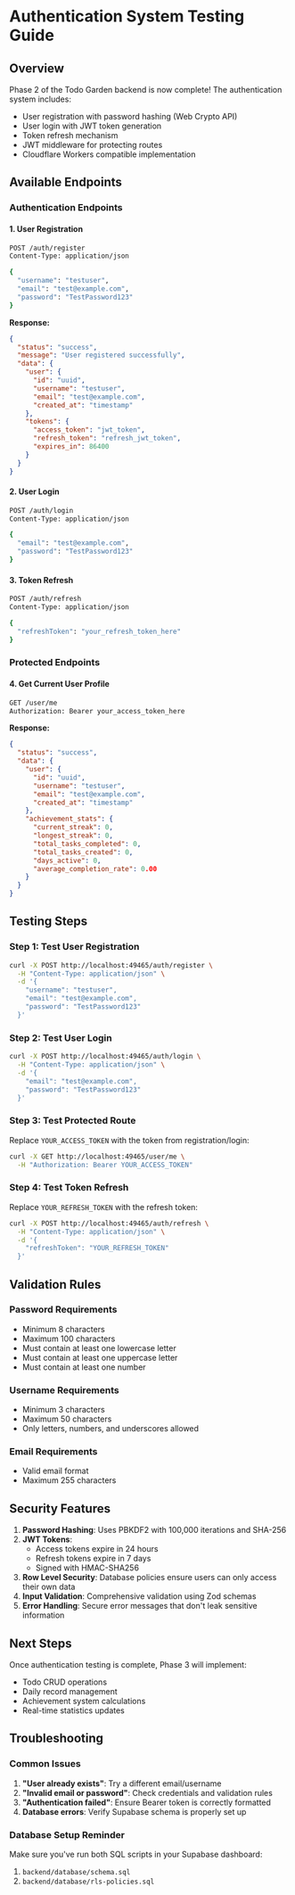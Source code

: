 # Authentication System Testing Guide

## Overview

Phase 2 of the Todo Garden backend is now complete! The authentication system includes:

- User registration with password hashing (Web Crypto API)
- User login with JWT token generation
- Token refresh mechanism
- JWT middleware for protecting routes
- Cloudflare Workers compatible implementation

## Available Endpoints

### Authentication Endpoints

#### 1. User Registration
```bash
POST /auth/register
Content-Type: application/json

{
  "username": "testuser",
  "email": "test@example.com",
  "password": "TestPassword123"
}
```

**Response:**
```json
{
  "status": "success",
  "message": "User registered successfully",
  "data": {
    "user": {
      "id": "uuid",
      "username": "testuser",
      "email": "test@example.com",
      "created_at": "timestamp"
    },
    "tokens": {
      "access_token": "jwt_token",
      "refresh_token": "refresh_jwt_token",
      "expires_in": 86400
    }
  }
}
```

#### 2. User Login
```bash
POST /auth/login
Content-Type: application/json

{
  "email": "test@example.com",
  "password": "TestPassword123"
}
```

#### 3. Token Refresh
```bash
POST /auth/refresh
Content-Type: application/json

{
  "refreshToken": "your_refresh_token_here"
}
```

### Protected Endpoints

#### 4. Get Current User Profile
```bash
GET /user/me
Authorization: Bearer your_access_token_here
```

**Response:**
```json
{
  "status": "success",
  "data": {
    "user": {
      "id": "uuid",
      "username": "testuser",
      "email": "test@example.com",
      "created_at": "timestamp"
    },
    "achievement_stats": {
      "current_streak": 0,
      "longest_streak": 0,
      "total_tasks_completed": 0,
      "total_tasks_created": 0,
      "days_active": 0,
      "average_completion_rate": 0.00
    }
  }
}
```

## Testing Steps

### Step 1: Test User Registration

```bash
curl -X POST http://localhost:49465/auth/register \
  -H "Content-Type: application/json" \
  -d '{
    "username": "testuser",
    "email": "test@example.com",
    "password": "TestPassword123"
  }'
```

### Step 2: Test User Login

```bash
curl -X POST http://localhost:49465/auth/login \
  -H "Content-Type: application/json" \
  -d '{
    "email": "test@example.com",
    "password": "TestPassword123"
  }'
```

### Step 3: Test Protected Route

Replace `YOUR_ACCESS_TOKEN` with the token from registration/login:

```bash
curl -X GET http://localhost:49465/user/me \
  -H "Authorization: Bearer YOUR_ACCESS_TOKEN"
```

### Step 4: Test Token Refresh

Replace `YOUR_REFRESH_TOKEN` with the refresh token:

```bash
curl -X POST http://localhost:49465/auth/refresh \
  -H "Content-Type: application/json" \
  -d '{
    "refreshToken": "YOUR_REFRESH_TOKEN"
  }'
```

## Validation Rules

### Password Requirements
- Minimum 8 characters
- Maximum 100 characters
- Must contain at least one lowercase letter
- Must contain at least one uppercase letter
- Must contain at least one number

### Username Requirements
- Minimum 3 characters
- Maximum 50 characters
- Only letters, numbers, and underscores allowed

### Email Requirements
- Valid email format
- Maximum 255 characters

## Security Features

1. **Password Hashing**: Uses PBKDF2 with 100,000 iterations and SHA-256
2. **JWT Tokens**: 
   - Access tokens expire in 24 hours
   - Refresh tokens expire in 7 days
   - Signed with HMAC-SHA256
3. **Row Level Security**: Database policies ensure users can only access their own data
4. **Input Validation**: Comprehensive validation using Zod schemas
5. **Error Handling**: Secure error messages that don't leak sensitive information

## Next Steps

Once authentication testing is complete, Phase 3 will implement:
- Todo CRUD operations
- Daily record management
- Achievement system calculations
- Real-time statistics updates

## Troubleshooting

### Common Issues

1. **"User already exists"**: Try a different email/username
2. **"Invalid email or password"**: Check credentials and validation rules
3. **"Authentication failed"**: Ensure Bearer token is correctly formatted
4. **Database errors**: Verify Supabase schema is properly set up

### Database Setup Reminder

Make sure you've run both SQL scripts in your Supabase dashboard:
1. `backend/database/schema.sql`
2. `backend/database/rls-policies.sql`
